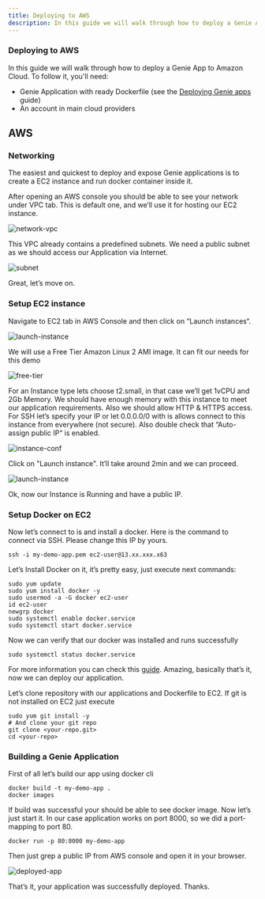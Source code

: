 ```yaml
---
title: Deploying to AWS
description: In this guide we will walk through how to deploy a Genie App to Amazon Cloud.
---
```


### Deploying to AWS

In this guide we will walk through how to deploy a Genie App to Amazon Cloud. To follow it, you'll need:

* Genie Application with ready Dockerfile (see the [Deploying Genie apps](/docs/guides/deploying-genie-apps) guide)
* An account in main cloud providers

## AWS

### Networking

The easiest and quickest to deploy and expose Genie applications is to create a EC2 instance and run docker container inside it.

After opening an AWS console you should be able to see your network under VPC tab. This is default one, and we’ll use it for hosting our EC2 instance.

![network-vpc](/assets/docs/workflow/deploying-on-aws/1_network_tab.png)


This VPC already contains a predefined subnets. We need a public subnet as we should access our Application via Internet.

![subnet](/assets/docs/workflow/deploying-on-aws/2_subnet.png)

Great, let’s move on.

### Setup EC2 instance

Navigate to EC2 tab in AWS Console and then click on “Launch instances“. 

![launch-instance](/assets/docs/workflow/deploying-on-aws/3_launch_instance.png)

We will use a Free Tier Amazon  Linux 2 AMI image. It can fit our needs for this demo

![free-tier](/assets/docs/workflow/deploying-on-aws/4_free_instance.png)

For an Instance type lets choose t2.small, in that case we’ll get 1vCPU and 2Gb Memory. We should have enough memory with this instance to meet our application requirements. Also we should allow HTTP & HTTPS access. For SSH let’s specify your IP or let 0.0.0.0/0 with is allows connect to this instance from everywhere (not secure). Also double check that “Auto-assign public IP“ is enabled.

![instance-conf](/assets/docs/workflow/deploying-on-aws/5_instance_conf.png)

Click on "Launch instance". It’ll take around 2min and we can proceed.

![launch-instance](/assets/docs/workflow/deploying-on-aws/6_launch_instance.png)

Ok, now our Instance is Running and have a public IP.

### Setup Docker on EC2

Now let’s connect to is and install a docker. Here is the command to connect via SSH. Please change this IP by yours.

```
ssh -i my-demo-app.pem ec2-user@13.xx.xxx.x63
```

Let’s Install Docker on it, it’s pretty easy, just execute next commands:

```
sudo yum update
sudo yum install docker -y
sudo usermod -a -G docker ec2-user
id ec2-user
newgrp docker
sudo systemctl enable docker.service
sudo systemctl start docker.service
```

Now we can verify that our docker was installed and runs successfully

```
sudo systemctl status docker.service
```

For more information you can check this [guide](https://www.cyberciti.biz/faq/how-to-install-docker-on-amazon-linux-2/). Amazing, basically that’s it, now we can deploy our application.

Let’s clone repository with our applications and Dockerfile to EC2. If git is not installed on EC2 just execute

```
sudo yum git install -y
# And clone your git repo
git clone <your-repo.git>
cd <your-repo>
```

### Building a Genie Application

First of all let’s build our app using docker cli

```
docker build -t my-demo-app .
docker images 
```

If build was successful your should be able to see docker image. Now let’s just start it. In our case application works on port 8000, so we did a port-mapping to port 80.

```
docker run -p 80:8000 my-demo-app
```

Then just grep a public IP from AWS console and open it in your browser.

![deployed-app](/assets/docs/workflow/deploying-on-aws/7_aws_app.png)

That’s it, your application was successfully deployed. Thanks.
